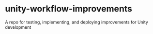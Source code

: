 # unity-workflow-improvements
 A repo for testing, implementing, and deploying improvements for Unity development
